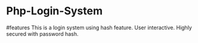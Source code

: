 # Php-Login-System
#features
This is a login system using hash feature.
User interactive.
Highly secured with password hash.
